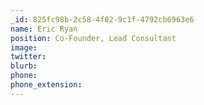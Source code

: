 ```yaml
---
_id: 825fc98b-2c58-4f02-9c1f-4792cb6963e6
name: Eric Ryan
position: Co-Founder, Lead Consultant
image:
twitter:
blurb:
phone:
phone_extension:
---
```

